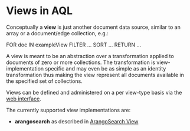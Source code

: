 Views in AQL
============

Conceptually a **view** is just another document data source, similar to an
array or a document/edge collection, e.g.:

FOR doc IN exampleView
  FILTER ...
  SORT ...
  RETURN ...

A view is meant to be an abstraction over a transformation applied to documents
of zero or more collections. The transformation is view-implementation specific
and may even be as simple as an identity transformation thus making the view
represent all documents available in the specified set of collections.

Views can be defined and administered on a per view-type basis via
the [web interface](../../Manual/Programs/WebInterface/index.html).

The currently supported view implementations are:

- **arangosearch** as described in [ArangoSearch View](ArangoSearch/README.md)
